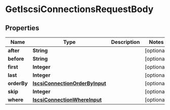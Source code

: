 

# GetIscsiConnectionsRequestBody


## Properties

Name | Type | Description | Notes
------------ | ------------- | ------------- | -------------
**after** | **String** |  |  [optional]
**before** | **String** |  |  [optional]
**first** | **Integer** |  |  [optional]
**last** | **Integer** |  |  [optional]
**orderBy** | [**IscsiConnectionOrderByInput**](IscsiConnectionOrderByInput.md) |  |  [optional]
**skip** | **Integer** |  |  [optional]
**where** | [**IscsiConnectionWhereInput**](IscsiConnectionWhereInput.md) |  |  [optional]



